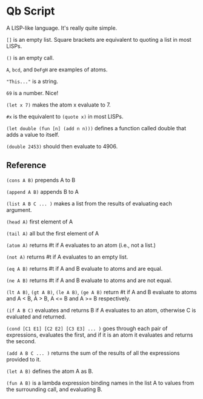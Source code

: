 # Qb Script
A LISP-like language. It's really quite simple.

`[]` is an empty list. Square brackets are equivalent to quoting a list in most LISPs.

`()` is an empty call.

`A`, `bcd`, and `DeFgH` are examples of atoms.

`"This..."` is a string.

`69` is a number. Nice!

`(let x 7)` makes the atom x evaluate to 7.

`#x` is the equivalent to `(quote x)` in most LISPs.

`(let double (fun [n] (add n n)))` defines a function called double that adds a value to itself.

`(double 2453)` should then evaluate to 4906.

## Reference
`(cons A B)` prepends A to B

`(append A B)` appends B to A

`(list A B C ... )` makes a list from the results of evaluating each argument.

`(head A)` first element of A

`(tail A)` all but the first element of A

`(atom A)` returns #t if A evaluates to an atom (i.e., not a list.)

`(not A)` returns #t if A evaluates to an empty list.

`(eq A B)` returns #t if A and B evaluate to atoms and are equal.

`(ne A B)` returns #t if A and B evaluate to atoms and are not equal.

`(lt A B)`, `(gt A B)`, `(le A B)`, `(ge A B)` return #t if A and B evaluate to atoms and A < B, A > B, A <= B and A >= B respectively.

`(if A B C)` evaluates and returns B if A evaluates to an atom, otherwise C is evaluated and returned.

`(cond [C1 E1] [C2 E2] [C3 E3] ... )` goes through each pair of expressions, evaluates the first, and if it is an atom it evaluates and returns the second.

`(add A B C ... )` returns the sum of the results of all the expressions provided to it.

`(let A B)` defines the atom A as B.

`(fun A B)` is a lambda expression binding names in the list A to values from the surrounding call, and evaluating B.